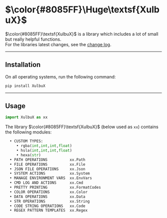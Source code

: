 # $\color{#8085FF}\Huge\textsf{XulbuX}$

$\color{#8085FF}\textsf{XulbuX}$ is a library which includes a lot of small but really helpful functions.<br>
For the libraries latest changes, see the [change log](https://github.com/XulbuX-dev/Python/blob/main/Libraries/XulbuX/CHANGELOG.md).

---

## Installation

On all operating systems, run the following command:
```bash
pip install XulbuX
```

---

## Usage

```python
import XulbuX as xx
```
The library $\color{#8085FF}\textsf{XulbuX}$ (below used as `xx`) contains the following modules:
```python
  • CUSTOM TYPES:
     • rgba(int,int,int,float)
     • hsla(int,int,int,float)
     • hexa(str)
  • PATH OPERATIONS          xx.Path
  • FILE OPERATIONS          xx.File
  • JSON FILE OPERATIONS     xx.Json
  • SYSTEM ACTIONS           xx.System
  • MANAGE ENVIRONMENT VARS  xx.EnvVars
  • CMD LOG AND ACTIONS      xx.Cmd
  • PRETTY PRINTING          xx.FormatCodes
  • COLOR OPERATIONS         xx.Color
  • DATA OPERATIONS          xx.Data
  • STR OPERATIONS           xx.String
  • CODE STRING OPERATIONS   xx.Code
  • REGEX PATTERN TEMPLATES  xx.Regex
```